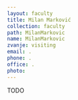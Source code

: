```yaml
---
layout: faculty
title: Milan Marković
collection: faculty
path: MilanMarkovic
name: MilanMarkovic
zvanje: visiting
email: .
phone: .
office: .
photo: 
---
```


TODO